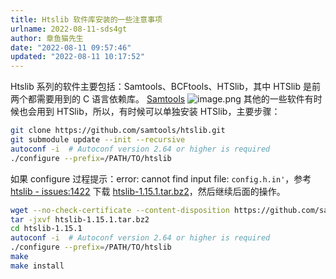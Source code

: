 ```yaml
---
title: Htslib 软件库安装的一些注意事项
urlname: 2022-08-11-sds4gt
author: 章鱼猫先生
date: "2022-08-11 09:57:46"
updated: "2022-08-11 10:17:52"
---
```


Htslib 系列的软件主要包括：Samtools、BCFtools、HTSlib，其中 HTSlib 是前两个都需要用到的 C 语言依赖库。
[Samtools](https://www.htslib.org/)
![image.png](https://shub-1251708715.cos.ap-guangzhou.myqcloud.com/elog-cookbook-img/FqQNhgz8QJz79Lb_H6gPBpGIu7pe.png)
其他的一些软件有时候也会用到 HTSlib，所以，有时候可以单独安装 HTSlib，主要步骤：

```bash
git clone https://github.com/samtools/htslib.git
git submodule update --init --recursive
autoconf -i  # Autoconf version 2.64 or higher is required
./configure --prefix=/PATH/TO/htslib
```

如果 configure 过程提示：error: cannot find input file: `config.h.in'`，参考 [htslib - issues:1422](https://github.com/samtools/htslib/issues/1422) 下载 [htslib-1.15.1.tar.bz2](https://github.com/samtools/htslib/releases/download/1.15.1/htslib-1.15.1.tar.bz2)，然后继续后面的操作。

```bash
wget --no-check-certificate --content-disposition https://github.com/samtools/htslib/releases/download/1.15.1/htslib-1.15.1.tar.bz2
tar -jxvf htslib-1.15.1.tar.bz2
cd htslib-1.15.1
autoconf -i  # Autoconf version 2.64 or higher is required
./configure --prefix=/PATH/TO/htslib
make
make install
```
